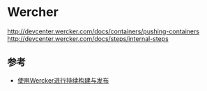 # Wercher

http://devcenter.wercker.com/docs/containers/pushing-containers
http://devcenter.wercker.com/docs/steps/internal-steps

## 参考

* [使用Wercker进行持续构建与发布](https://jimmysong.io/posts/continuous-integration-with-wercker/)